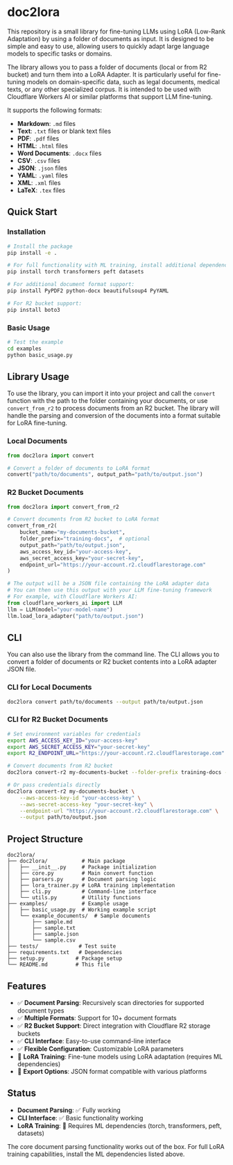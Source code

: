 # doc2lora

This repository is a small library for fine-tuning LLMs using LoRA (Low-Rank Adaptation) by using a folder of documents as input. It is designed to be simple and easy to use, allowing users to quickly adapt large language models to specific tasks or domains.

The library allows you to pass a folder of documents (local or from R2 bucket) and turn them into a LoRA Adapter. It is particularly useful for fine-tuning models on domain-specific data, such as legal documents, medical texts, or any other specialized corpus. It is intended to be used with Cloudflare Workers AI or similar platforms that support LLM fine-tuning.

It supports the following formats:

- **Markdown**: `.md` files
- **Text**: `.txt` files or blank text files
- **PDF**: `.pdf` files
- **HTML**: `.html` files
- **Word Documents**: `.docx` files
- **CSV**: `.csv` files
- **JSON**: `.json` files
- **YAML**: `.yaml` files
- **XML**: `.xml` files
- **LaTeX**: `.tex` files

## Quick Start

### Installation

```bash
# Install the package
pip install -e .

# For full functionality with ML training, install additional dependencies:
pip install torch transformers peft datasets

# For additional document format support:
pip install PyPDF2 python-docx beautifulsoup4 PyYAML

# For R2 bucket support:
pip install boto3
```

### Basic Usage

```bash
# Test the example
cd examples
python basic_usage.py
```

## Library Usage

To use the library, you can import it into your project and call the `convert` function with the path to the folder containing your documents, or use `convert_from_r2` to process documents from an R2 bucket. The library will handle the parsing and conversion of the documents into a format suitable for LoRA fine-tuning.

### Local Documents

```py
from doc2lora import convert

# Convert a folder of documents to LoRA format
convert("path/to/documents", output_path="path/to/output.json")
```

### R2 Bucket Documents

```py
from doc2lora import convert_from_r2

# Convert documents from R2 bucket to LoRA format
convert_from_r2(
    bucket_name="my-documents-bucket",
    folder_prefix="training-docs",  # optional
    output_path="path/to/output.json",
    aws_access_key_id="your-access-key",
    aws_secret_access_key="your-secret-key",
    endpoint_url="https://your-account.r2.cloudflarestorage.com"
)

# The output will be a JSON file containing the LoRA adapter data
# You can then use this output with your LLM fine-tuning framework
# For example, with Cloudflare Workers AI:
from cloudflare_workers_ai import LLM
llm = LLM(model="your-model-name")
llm.load_lora_adapter("path/to/output.json")
```

## CLI

You can also use the library from the command line. The CLI allows you to convert a folder of documents or R2 bucket contents into a LoRA adapter JSON file.

### CLI for Local Documents

```bash
doc2lora convert path/to/documents --output path/to/output.json
```

### CLI for R2 Bucket Documents

```bash
# Set environment variables for credentials
export AWS_ACCESS_KEY_ID="your-access-key"
export AWS_SECRET_ACCESS_KEY="your-secret-key"
export R2_ENDPOINT_URL="https://your-account.r2.cloudflarestorage.com"

# Convert documents from R2 bucket
doc2lora convert-r2 my-documents-bucket --folder-prefix training-docs --output path/to/output.json

# Or pass credentials directly
doc2lora convert-r2 my-documents-bucket \
    --aws-access-key-id "your-access-key" \
    --aws-secret-access-key "your-secret-key" \
    --endpoint-url "https://your-account.r2.cloudflarestorage.com" \
    --output path/to/output.json
```

## Project Structure

```text
doc2lora/
├── doc2lora/           # Main package
│   ├── __init__.py     # Package initialization
│   ├── core.py         # Main convert function
│   ├── parsers.py      # Document parsing logic
│   ├── lora_trainer.py # LoRA training implementation
│   ├── cli.py          # Command-line interface
│   └── utils.py        # Utility functions
├── examples/           # Example usage
│   ├── basic_usage.py  # Working example script
│   └── example_documents/  # Sample documents
│       ├── sample.md
│       ├── sample.txt
│       ├── sample.json
│       └── sample.csv
├── tests/             # Test suite
├── requirements.txt   # Dependencies
├── setup.py          # Package setup
└── README.md         # This file
```

## Features

- ✅ **Document Parsing**: Recursively scan directories for supported document types
- ✅ **Multiple Formats**: Support for 10+ document formats
- ✅ **R2 Bucket Support**: Direct integration with Cloudflare R2 storage buckets
- ✅ **CLI Interface**: Easy-to-use command-line interface
- ✅ **Flexible Configuration**: Customizable LoRA parameters
- 🔄 **LoRA Training**: Fine-tune models using LoRA adaptation (requires ML dependencies)
- 🔄 **Export Options**: JSON format compatible with various platforms

## Status

- **Document Parsing**: ✅ Fully working
- **CLI Interface**: ✅ Basic functionality working
- **LoRA Training**: 🔄 Requires ML dependencies (torch, transformers, peft, datasets)

The core document parsing functionality works out of the box. For full LoRA training capabilities, install the ML dependencies listed above.
